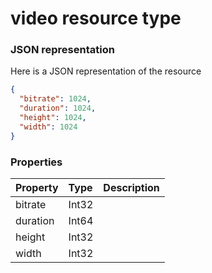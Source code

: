# video resource type



### JSON representation

Here is a JSON representation of the resource

<!-- {
  "blockType": "resource",
  "optionalProperties": [

  ],
  "@odata.type": "microsoft.graph.video"
}-->

```json
{
  "bitrate": 1024,
  "duration": 1024,
  "height": 1024,
  "width": 1024
}

```
### Properties
| Property	   | Type	|Description|
|:---------------|:--------|:----------|
|bitrate|Int32||
|duration|Int64||
|height|Int32||
|width|Int32||

<!-- uuid: c1441810-58a5-4286-97cc-42b13a1092eb
2015-10-16 16:12:43 UTC -->
<!-- {
  "type": "#page.annotation",
  "description": "video resource",
  "keywords": "",
  "section": "documentation",
  "tocPath": ""
}-->